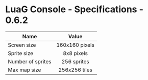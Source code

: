 # LuaG Console - Specifications - 0.6.2

| Name              |     Value      |
| ----------------- | :------------: |
| Screen size       | 160x160 pixels |
| Sprite size       |   8x8 pixels   |
| Number of sprites |  256 sprites   |
| Max map size      | 256x256 tiles  |
